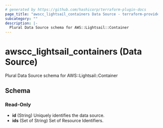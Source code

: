 ```yaml
---
# generated by https://github.com/hashicorp/terraform-plugin-docs
page_title: "awscc_lightsail_containers Data Source - terraform-provider-awscc"
subcategory: ""
description: |-
  Plural Data Source schema for AWS::Lightsail::Container
---
```


# awscc_lightsail_containers (Data Source)

Plural Data Source schema for AWS::Lightsail::Container



<!-- schema generated by tfplugindocs -->
## Schema

### Read-Only

- **id** (String) Uniquely identifies the data source.
- **ids** (Set of String) Set of Resource Identifiers.


